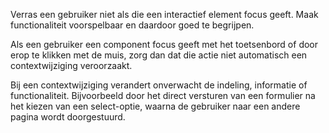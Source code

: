 <!-- @license CC0-1.0 -->

Verras een gebruiker niet als die een interactief element focus geeft. Maak functionaliteit voorspelbaar en daardoor goed te begrijpen.

Als een gebruiker een component focus geeft met het toetsenbord of door erop te klikken met de muis, zorg dan dat die actie niet automatisch een contextwijziging veroorzaakt.

Bij een contextwijziging verandert onverwacht de indeling, informatie of functionaliteit. Bijvoorbeeld door het direct versturen van een formulier na het kiezen van een select-optie, waarna de gebruiker naar een andere pagina wordt doorgestuurd.

